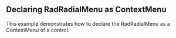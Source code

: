 ## Declaring RadRadialMenu as ContextMenu
This example demonstrates how to declare the RadRadialMenu as a ContextMenu of a control.